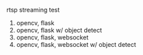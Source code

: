 rtsp streaming test

1. opencv, flask
2. opencv, flask w/ object detect
3. opencv, flask, websocket
4. opencv, flask, websocket w/ object detect
